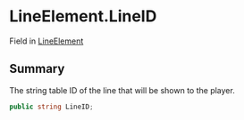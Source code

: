 # LineElement.LineID

Field in [LineElement](api/csharp/yarn.compiler.basicblock.lineelement.md)

## Summary


The string table ID of the line that will be shown to the player.


```csharp
public string LineID;
```

